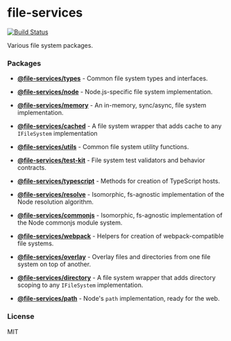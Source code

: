 # file-services

[![Build Status](https://github.com/wixplosives/file-services/workflows/tests/badge.svg)](https://github.com/wixplosives/file-services/actions)

Various file system packages.

### Packages

- **[@file-services/types](https://github.com/wixplosives/file-services/tree/master/packages/types)** - Common file system types and interfaces.

- **[@file-services/node](https://github.com/wixplosives/file-services/tree/master/packages/node)** - Node.js-specific file system implementation.

- **[@file-services/memory](https://github.com/wixplosives/file-services/tree/master/packages/memory)** - An in-memory, sync/async, file system implementation.

- **[@file-services/cached](https://github.com/wixplosives/file-services/tree/master/packages/cached)** - A file system wrapper that adds cache to any `IFileSystem` implementation

- **[@file-services/utils](https://github.com/wixplosives/file-services/tree/master/packages/utils)** - Common file system utility functions.

- **[@file-services/test-kit](https://github.com/wixplosives/file-services/tree/master/packages/test-kit)** - File system test validators and behavior contracts.

- **[@file-services/typescript](https://github.com/wixplosives/file-services/tree/master/packages/typescript)** - Methods for creation of TypeScript hosts.

- **[@file-services/resolve](https://github.com/wixplosives/file-services/tree/master/packages/resolve)** - Isomorphic, fs-agnostic implementation of the Node resolution algorithm.

- **[@file-services/commonjs](https://github.com/wixplosives/file-services/tree/master/packages/commonjs)** - Isomorphic, fs-agnostic implementation of the Node commonjs module system.

- **[@file-services/webpack](https://github.com/wixplosives/file-services/tree/master/packages/webpack)** - Helpers for creation of webpack-compatible file systems.

- **[@file-services/overlay](https://github.com/wixplosives/file-services/tree/master/packages/overlay)** - Overlay files and directories from one file system on top of another.

- **[@file-services/directory](https://github.com/wixplosives/file-services/tree/master/packages/directory)** - A file system wrapper that adds directory scoping to any `IFileSystem` implementation.

- **[@file-services/path](https://github.com/wixplosives/file-services/tree/master/packages/path)** - Node's `path` implementation, ready for the web.

### License

MIT
